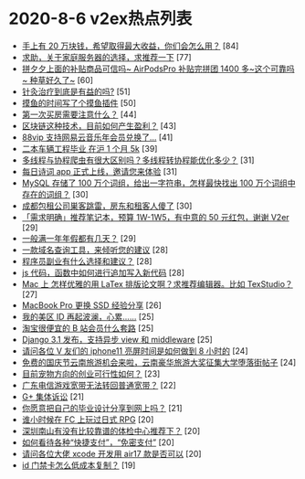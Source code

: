 # 2020-8-6 v2ex热点列表

+ [手上有 20 万块钱，希望取得最大收益，你们会怎么用？](https://www.v2ex.com/t/696177#reply84) [84]
+ [求助，关于家庭服务器的选择，求推荐一下](https://www.v2ex.com/t/696051#reply77) [77]
+ [拼夕夕上面的补贴商品可信吗~ AirPodsPro 补贴完拼团 1400 多~这个可靠吗~ 种草好久了~](https://www.v2ex.com/t/696015#reply60) [60]
+ [针灸治疗到底是有益的吗?](https://www.v2ex.com/t/696055#reply51) [51]
+ [摸鱼的时间写了个摸鱼插件](https://www.v2ex.com/t/696042#reply50) [50]
+ [第一次买房需要注意什么？](https://www.v2ex.com/t/696144#reply44) [44]
+ [区块链这种技术，目前如何产生盈利？](https://www.v2ex.com/t/696123#reply43) [43]
+ [88vip 支持网易云音乐年会员兑换了…](https://www.v2ex.com/t/696062#reply41) [41]
+ [二本车辆工程毕业 在沪 1 个月 5k](https://www.v2ex.com/t/696058#reply39) [39]
+ [多线程与协程爬虫有很大区别吗？多线程转协程能优化多少？](https://www.v2ex.com/t/696184#reply31) [31]
+ [每日诗词 app 正式上线，邀请您来体验](https://www.v2ex.com/t/696013#reply31) [31]
+ [MySQL 存储了 100 万个词组，给出一字符串，怎样最快找出 100 万个词组中存在的词组？](https://www.v2ex.com/t/696081#reply30) [30]
+ [成都包租公司巣客跳雷，房东和租客人傻了](https://www.v2ex.com/t/696092#reply30) [30]
+ [「需求明确」推荐笔记本，预算 1W-1W5，有中意的 50 元红包，谢谢 V2er](https://www.v2ex.com/t/696078#reply29) [29]
+ [一般满一年年假都有几天？](https://www.v2ex.com/t/696129#reply29) [29]
+ [一款域名查询工具，来倾听您的建议](https://www.v2ex.com/t/696068#reply28) [28]
+ [程序员副业有什么选择和建议？](https://www.v2ex.com/t/696167#reply28) [28]
+ [js 代码，函数中如何进行追加写入新代码](https://www.v2ex.com/t/696018#reply28) [28]
+ [Mac 上 怎样优雅的用 LaTex 排版论文啊？求推荐编辑器。比如 TexStudio？](https://www.v2ex.com/t/696050#reply27) [27]
+ [MacBook Pro 更换 SSD 经验分享](https://www.v2ex.com/t/696131#reply26) [26]
+ [我的美区 ID 再起波澜，心累……](https://www.v2ex.com/t/696079#reply25) [25]
+ [淘宝很便宜的 B 站会员什么套路](https://www.v2ex.com/t/696086#reply25) [25]
+ [Django 3.1 发布，支持异步 view 和 middleware](https://www.v2ex.com/t/696091#reply25) [25]
+ [请问各位 V 友们的 iphone11 亮屏时间是如何做到 8 小时的](https://www.v2ex.com/t/696009#reply24) [24]
+ [免费的国庆节云南旅游机会来啦，云南豪华旅游大奖征集大学堕落街帖子](https://www.v2ex.com/t/696047#reply24) [24]
+ [目前宠物方向的创业可行性如何？](https://www.v2ex.com/t/696115#reply23) [23]
+ [广东电信游戏宽带无法转回普通宽带？](https://www.v2ex.com/t/696030#reply22) [22]
+ [G+ 集体诉讼](https://www.v2ex.com/t/696067#reply21) [21]
+ [你愿意把自己的毕业设计分享到网上吗？](https://www.v2ex.com/t/696153#reply21) [21]
+ [谁小时候在 FC 上玩过日式 RPG](https://www.v2ex.com/t/696157#reply20) [20]
+ [深圳南山有没有比较靠谱的体检中心推荐下？](https://www.v2ex.com/t/696175#reply20) [20]
+ [如何看待各种“快捷支付”，“免密支付”](https://www.v2ex.com/t/696225#reply20) [20]
+ [请问各位大佬 xcode 开发用 air17 款是否可以](https://www.v2ex.com/t/696038#reply20) [20]
+ [id 门禁卡怎么低成本复制？](https://www.v2ex.com/t/696138#reply19) [19]
